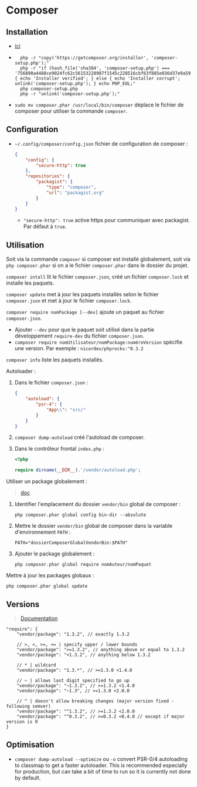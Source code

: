 # Composer

## Installation

* [ici](https://getcomposer.org/download/)
* ```
    php -r "copy('https://getcomposer.org/installer', 'composer-setup.php');"
    php -r "if (hash_file('sha384', 'composer-setup.php') === '756890a4488ce9024fc62c56153228907f1545c228516cbf63f885e036d37e9a59d27d63f46af1d4d07ee0f76181c7d3') { echo 'Installer verified'; } else { echo 'Installer corrupt'; unlink('composer-setup.php'); } echo PHP_EOL;"
    php composer-setup.php
    php -r "unlink('composer-setup.php');"
    ```
* `sudo mv composer.phar /usr/local/bin/composer` déplace le fichier de composer pour utiliser la commande `composer`.

## Configuration

* `~/.config/composer/config.json` fichier de configuration de composer :
    ```json
    {
        "config": {
            "secure-http": true
        },
        "repositories": {
            "packagist": {
                "type": "composer",
                "url": "packagist.org"
            }
        }
    }
    ```
    * `"secure-http": true` active https pour communiquer avec packagist. Par défaut à `true`.

## Utilisation

Soit via la commande `composer` si composer est installé globalement, soit via `php composer.phar` si on a le fichier `composer.phar` dans le dossier du projet.

`composer intall` lit le fichier `composer.json`, créé un fichier `composer.lock` et installe les paquets.

`composer update` met à jour les paquets installés selon le fichier `composer.json` et met à jour le fichier `composer.lock`.

`composer require nomPackage [--dev]` ajoute un paquet au fichier `composer.json`.
* Ajouter `--dev` pour que le paquet soit utilisé dans la partie développement `require-dev` du fichier `composer.json`.
* `composer require nomUtilisateur/nomPackage:numéroVersion` spécifie une version. Par exemple : `nicordev/phprocks:^0.3.2`

`composer info` liste les paquets installés.

Autoloader :
1. Dans le fichier `composer.json` :

    ```json
    {
        "autoload": {
            "psr-4": {
                "App\\": "src/"
            }
        }
    }
    ```

1. `composer dump-autoload` créé l'autoload de composer.
1. Dans le contrôleur frontal `index.php` :

    ```php
    <?php

    require dirname(__DIR__).'/vendor/autoload.php';
    ```

Utiliser un package globalement :

> [doc](https://getcomposer.org/doc/03-cli.md#global)

1. Identifier l'emplacement du dossier `vendor/bin` global de composer :

    ```
    php composer.phar global config bin-dir --absolute
    ```
1. Mettre le dossier `vendor/bin` global de composer dans la variable d'environnement `PATH` :

    ```
    PATH="dossierComposerGlobalVendorBin:$PATH"
    ```

1. Ajouter le package globalement :

    ```
    php composer.phar global require nomAuteur/nomPaquet
    ```

Mettre à jour les packages globaux :

```
php composer.phar global update
```

## Versions

> [Documentation](https://getcomposer.org/doc/articles/versions.md#tilde-version-range-)

```
"require": {
    "vendor/package": "1.3.2", // exactly 1.3.2

    // >, <, >=, <= | specify upper / lower bounds
    "vendor/package": ">=1.3.2", // anything above or equal to 1.3.2
    "vendor/package": "<1.3.2", // anything below 1.3.2

    // * | wildcard
    "vendor/package": "1.3.*", // >=1.3.0 <1.4.0

    // ~ | allows last digit specified to go up
    "vendor/package": "~1.3.2", // >=1.3.2 <1.4.0
    "vendor/package": "~1.3", // >=1.3.0 <2.0.0

    // ^ | doesn't allow breaking changes (major version fixed - following semver)
    "vendor/package": "^1.3.2", // >=1.3.2 <2.0.0
    "vendor/package": "^0.3.2", // >=0.3.2 <0.4.0 // except if major version is 0
}
```

## Optimisation

* `composer dump-autoload --optimize` ou `-o` convert PSR-0/4 autoloading to classmap to get a faster autoloader. This is recommended especially for production, but can take a bit of time to run so it is currently not done by default.